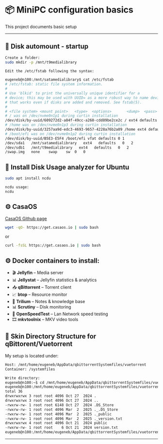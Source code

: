 # 📦 MiniPC configuration basics

This project documents basic setup

---

## 📂 Disk automount - startup

```bash
Create a folder:
sudo mkdir -p /mnt/t9medialibrary

Edit the /etc/fstab following the syntax:

eugeneb@n100:/mnt/satamedialibrary$ cat /etc/fstab 
# /etc/fstab: static file system information.
#
# Use 'blkid' to print the universally unique identifier for a
# device; this may be used with UUID= as a more robust way to name devices
# that works even if disks are added and removed. See fstab(5).
#
# <file system> <mount point>   <type>  <options>       <dump>  <pass>
# / was on /dev/nvme0n1p1 during curtin installation
/dev/disk/by-uuid/609272d2-a84f-49cc-a260-cdd89be2ce2c / ext4 defaults 0 1
# /home was on /dev/nvme0n1p3 during curtin installation
/dev/disk/by-uuid/3257aa9d-edc3-4693-9657-4228a76b2a09 /home ext4 defaults 0 1
# /boot/efi was on /dev/nvme0n1p2 during curtin installation
/dev/disk/by-uuid/B5E3-E5F4 /boot/efi vfat defaults 0 1
/dev/sda1   /mnt/satamedialibrary   ext4   defaults   0   2
/dev/sdb1   /mnt/t9medialibrary   ext4   defaults   0   2
/swap.img	none	swap	sw	0	0
```

## 🔧 Install Disk Usage analyzer for Ubuntu

```bash
sudo apt install ncdu

ncdu usage:
ncdu
```

## ⚙️ CasaOS

[CasaOS Github page](https://github.com/IceWhaleTech/CasaOS)

```bash
wget -qO- https://get.casaos.io | sudo bash
```
or
```bash
curl -fsSL https://get.casaos.io | sudo bash
```

## ⚙️ Docker containers to install:

- 🎬 **Jellyfin** – Media server
- 📊 **Jellystat** – Jellyfin statistics & analytics
- 📥 **qBittorrent** – Torrent client
- 📈 **btop** – Resource monitor
- 📝 **Trilium** – Notes & knowledge base
- 📊 **Scrutiny** – Disk monitoring
- 🚀 **OpenSpeedTest** – Lan Network speed testing
- 🎞️ **mkvtoolnix** – MKV video tools


## 📂 Skin Directory Structure for qBittorent/Vuetorrent

My setup is located under:

```bash
Host: /mnt/home/eugeneb/AppData/qbittorrentSystemfiles/vuetorrent 
Container: /systemfiles

Write directory:
eugeneb@n100:~$ cd /mnt/home/eugeneb/AppData/qbittorrentSystemfiles/vuetorrent
eugeneb@n100:/mnt/home/eugeneb/AppData/qbittorrentSystemfiles/vuetorrent$ ls -la
total 36
drwxrwxrwx 3 root root 4096 Oct 27  2024 .
drwxrwxrwx 3 root root 4096 Oct 27  2024 ..
-rwxrw-rw- 1 root root 6148 Oct 27  2024 .DS_Store
-rwxrw-rw- 1 root root 4096 Mar  2  2025 ._.DS_Store
-rwxrw-rw- 1 root root 4096 Mar  2  2025 ._public
-rwxrw-rw- 1 root root 4096 Mar  2  2025 ._version.txt
drwxrwxrwx 4 root root 4096 Oct 21  2024 public
-rwxrw-rw- 1 root root    6 Oct 21  2024 version.txt
eugeneb@n100:/mnt/home/eugeneb/AppData/qbittorrentSystemfiles/vuetorrent$
```

---
